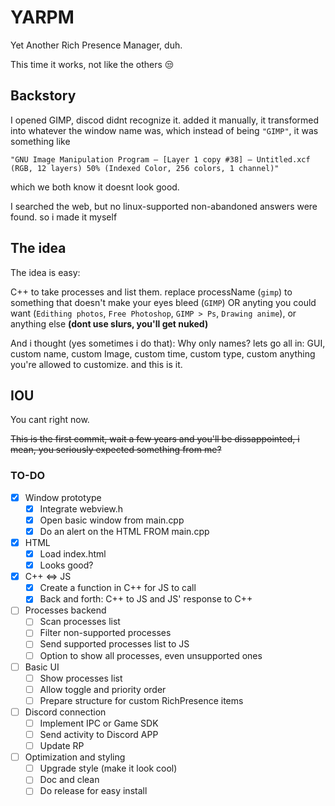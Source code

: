 # YARPM

Yet Another Rich Presence Manager, duh.

This time it works, not like the others 😒

## Backstory

I opened GIMP, discod didnt recognize it. added it manually, it transformed into whatever the window name was, which instead of being `"GIMP"`, it was something like

```"GNU Image Manipulation Program – [Layer 1 copy #38] – Untitled.xcf (RGB, 12 layers) 50% (Indexed Color, 256 colors, 1 channel)"```

which we both know it doesnt look good.

I searched the web, but no linux-supported non-abandoned answers were found. so i made it myself

## The idea

The idea is easy:

C++ to take processes and list them. replace processName (`gimp`) to something that doesn't make your eyes bleed (`GIMP`) OR anyting you could want (`Edithing photos`, `Free Photoshop`, `GIMP > Ps`, `Drawing anime`), or anything else **(dont use slurs, you'll get nuked)**

And i thought (yes sometimes i do that): Why only names? lets go all in: GUI, custom name, custom Image, custom time, custom type, custom anything you're allowed to customize. and this is it.

## IOU

You cant right now.

~~This is the first commit, wait a few years and you'll be dissappointed, i mean, you seriously expected something from me?~~

### TO-DO

- [X] Window prototype
  - [x] Integrate webview.h
  - [X] Open basic window from main.cpp
  - [x] Do an alert on the HTML FROM main.cpp

- [X] HTML
  - [X] Load index.html
  - [X] Looks good?

- [X] C++ <=> JS
  - [X] Create a function in C++ for JS to call
  - [X] Back and forth: C++ to JS and JS' response to C++

- [ ] Processes backend
  - [ ] Scan processes list
  - [ ] Filter non-supported processes
  - [ ] Send supported processes list to JS
  - [ ] Option to show all processes, even unsupported ones

- [ ] Basic UI
  - [ ] Show processes list
  - [ ] Allow toggle and priority order
  - [ ] Prepare structure for custom RichPresence items

- [ ] Discord connection
  - [ ] Implement IPC or Game SDK
  - [ ] Send activity to Discord APP
  - [ ] Update RP

- [ ] Optimization and styling
  - [ ] Upgrade style (make it look cool)
  - [ ] Doc and clean
  - [ ] Do release for easy install
